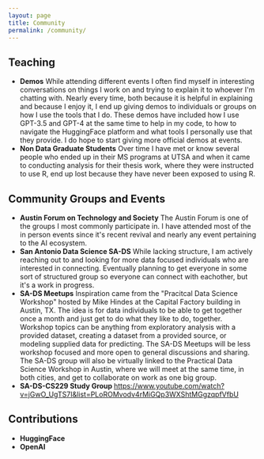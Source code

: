 ```yaml
---
layout: page
title: Community
permalink: /community/
---
```


## Teaching

- <b>Demos</b> While attending different events I often find myself in interesting conversations on things I work on and trying to explain it to whoever I'm chatting with. Nearly every time, both because it is helpful in explaining and because I enjoy it, I end up giving demos to individuals or groups on how I use the tools that I do.  These demos have included how I use GPT-3.5 and GPT-4 at the same time to help in my code, to how to navigate the HuggingFace platform and what tools I personally use that they provide.  I do hope to start giving more official demos at events.
- <b>Non Data Graduate Students</b> Over time I have met or know several people who ended up in their MS programs at UTSA and when it came to conducting analysis for their thesis work, where they were instructed to use R, end up lost because they have never been exposed to using R.  


## Community Groups and Events

- <b>Austin Forum on Technology and Society</b> The Austin Forum is one of the groups I most commonly participate in.  I have attended most of the in person events since it's recent revival and nearly any event pertaining to the AI ecosystem.
- <b>San Antonio Data Science SA-DS</b> While lacking structure, I am actively reaching out to and looking for more data focused individuals who are interested in connecting.  Eventually planning to get everyone in some sort of structured group so everyone can connect with eachother, but it's a work in progress.
- <b>SA-DS Meetups</b> Inspiration came from the "Pracitcal Data Science Workshop" hosted by Mike Hindes at the Capital Factory building in Austin, TX.  The idea is for data individuals to be able to get together once a month and just get to do what they like to do, together.  Workshop topics can be anything from exploratory analysis with a provided dataset, creating a dataset from a provided source, or modeling supplied data for predicting.  The SA-DS Meetups will be less workshop focused and more open to general discussions and sharing.  The SA-DS group will also be virtually linked to the Practical Data Science Workshop in Austin, where we will meet at the same time, in both cities, and get to collaborate on work as one big group.  
- <b>SA-DS-CS229 Study Group </b> https://www.youtube.com/watch?v=jGwO_UgTS7I&list=PLoROMvodv4rMiGQp3WXShtMGgzqpfVfbU

## Contributions

- <b>HuggingFace</b> 
- <b>OpenAI</b> 


